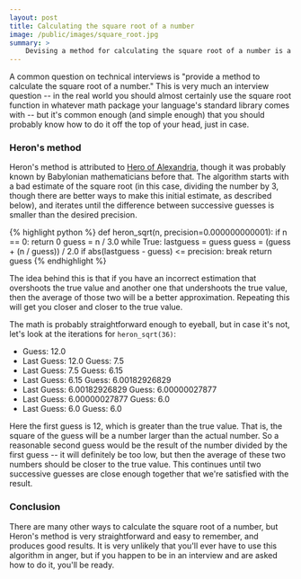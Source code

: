 ```yaml
---
layout: post
title: Calculating the square root of a number
image: /public/images/square_root.jpg
summary: >
    Devising a method for calculating the square root of a number is a common technical interview question. Thankfully there's a very easy to understand (and write on a whiteboard) way to do this, and you should learn it and keep it in your back pocket just in case.
---
```


A common question on technical interviews is "provide a method to calculate the square root of a number." This is very much an interview question -- in the real world you should almost certainly use the square root function in whatever math package your language's standard library comes with -- but it's common enough (and simple enough) that you should probably know how to do it off the top of your head, just in case.

### Heron's method

Heron's method is attributed to [Hero of Alexandria](http://en.wikipedia.org/wiki/Hero_of_Alexandria), though it was probably known by Babylonian mathematicians before that. The algorithm starts with a bad estimate of the square root (in this case, dividing the number by 3, though there are better ways to make this initial estimate, as described below), and iterates until the difference between successive guesses is smaller than the desired precision.

{% highlight python %}
def heron_sqrt(n, precision=0.000000000001):
    if n == 0:
        return 0
    guess = n / 3.0
    while True:
        lastguess = guess
        guess = (guess + (n / guess)) / 2.0
        if abs(lastguess - guess) <= precision:
            break
    return guess
{% endhighlight %}

The idea behind this is that if you have an incorrect estimation that overshoots the true value and another one that undershoots the true value, then the average of those two will be a better approximation. Repeating this will get you closer and closer to the true value.

The math is probably straightforward enough to eyeball, but in case it's not, let's look at the iterations for `heron_sqrt(36)`:

- Guess: 12.0
- Last Guess: 12.0 Guess: 7.5
- Last Guess: 7.5 Guess: 6.15
- Last Guess: 6.15 Guess: 6.00182926829
- Last Guess: 6.00182926829 Guess: 6.00000027877
- Last Guess: 6.00000027877 Guess: 6.0
- Last Guess: 6.0 Guess: 6.0

Here the first guess is 12, which is greater than the true value. That is, the square of the guess will be a number larger than the actual number. So a reasonable second guess would be the result of the number divided by the first guess -- it will definitely be too low, but then the average of these two numbers should be closer to the true value. This continues until two successive guesses are close enough together that we're satisfied with the result.

### Conclusion

There are many other ways to calculate the square root of a number, but Heron's method is very straightforward and easy to remember, and produces good results. It is very unlikely that you'll ever have to use this algorithm in anger, but if you happen to be in an interview and are asked how to do it, you'll be ready.
